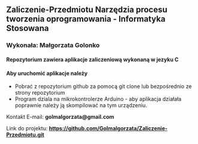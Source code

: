 ## Zaliczenie-Przedmiotu Narzędzia procesu tworzenia oprogramowania - Informatyka Stosowana

### Wykonała: Małgorzata Golonko

#### Repozytorium zawiera aplikacje zaliczeniową wykonaną w jezyku C

#### Aby uruchomić aplikacje należy
* Pobrać z repozytorium github za pomocą git clone lub bezpośrednio ze strony repozytorium
* Program dziala na mikrokontrolerze Arduino - aby aplikacja działała poprawnie należy ją skompilować na tym urządzeniu.

Kontakt E-mail:
__golmalgorzata@gmail.com__

Link do projektu:
__https://github.com/Golmalgorzata/Zaliczenie-Przedmiotu.git__




